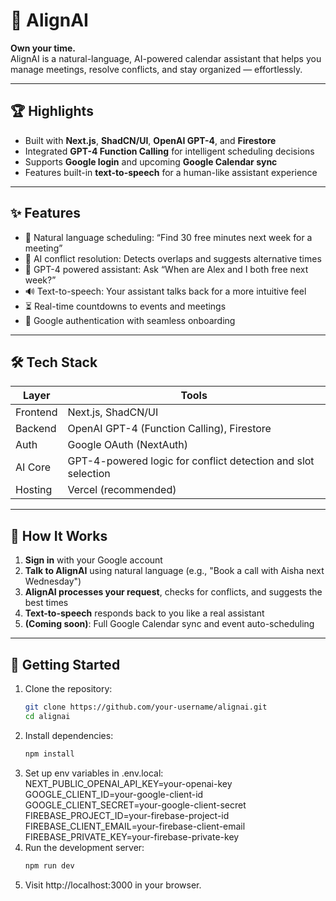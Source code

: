 # 🧠 AlignAI

**Own your time.**  
AlignAI is a natural-language, AI-powered calendar assistant that helps you manage meetings, resolve conflicts, and stay organized — effortlessly.

---

## 🏆 Highlights

- Built with **Next.js**, **ShadCN/UI**, **OpenAI GPT-4**, and **Firestore**
- Integrated **GPT-4 Function Calling** for intelligent scheduling decisions
- Supports **Google login** and upcoming **Google Calendar sync**
- Features built-in **text-to-speech** for a human-like assistant experience

---

## ✨ Features

- 📅 Natural language scheduling: “Find 30 free minutes next week for a meeting”
- 🤝 AI conflict resolution: Detects overlaps and suggests alternative times
- 🧠 GPT-4 powered assistant: Ask “When are Alex and I both free next week?”
- 🔊 Text-to-speech: Your assistant talks back for a more intuitive feel
- ⏳ Real-time countdowns to events and meetings
- 🔐 Google authentication with seamless onboarding

---

## 🛠️ Tech Stack

| Layer       | Tools                                      |
|------------|---------------------------------------------|
| Frontend   | Next.js, ShadCN/UI                          |
| Backend    | OpenAI GPT-4 (Function Calling), Firestore  |
| Auth       | Google OAuth (NextAuth)                     |
| AI Core    | GPT-4-powered logic for conflict detection and slot selection |
| Hosting    | Vercel (recommended)                        |

---

## 🧩 How It Works

1. **Sign in** with your Google account  
2. **Talk to AlignAI** using natural language (e.g., "Book a call with Aisha next Wednesday")  
3. **AlignAI processes your request**, checks for conflicts, and suggests the best times  
4. **Text-to-speech** responds back to you like a real assistant  
5. **(Coming soon)**: Full Google Calendar sync and event auto-scheduling

---

## 🚀 Getting Started

1. Clone the repository:
   ```bash
   git clone https://github.com/your-username/alignai.git
   cd alignai
2. Install dependencies:
   ```bash
   npm install
3. Set up env variables in .env.local:
   NEXT_PUBLIC_OPENAI_API_KEY=your-openai-key
   GOOGLE_CLIENT_ID=your-google-client-id
   GOOGLE_CLIENT_SECRET=your-google-client-secret
   FIREBASE_PROJECT_ID=your-firebase-project-id
   FIREBASE_CLIENT_EMAIL=your-firebase-client-email
   FIREBASE_PRIVATE_KEY=your-firebase-private-key
4. Run the development server:
   ```bash
   npm run dev
5. Visit http://localhost:3000 in your browser.
